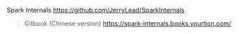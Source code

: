 

Spark Internals https://github.com/JerryLead/SparkInternals
> Gitbook (Chinese version) https://spark-internals.books.yourtion.com/
